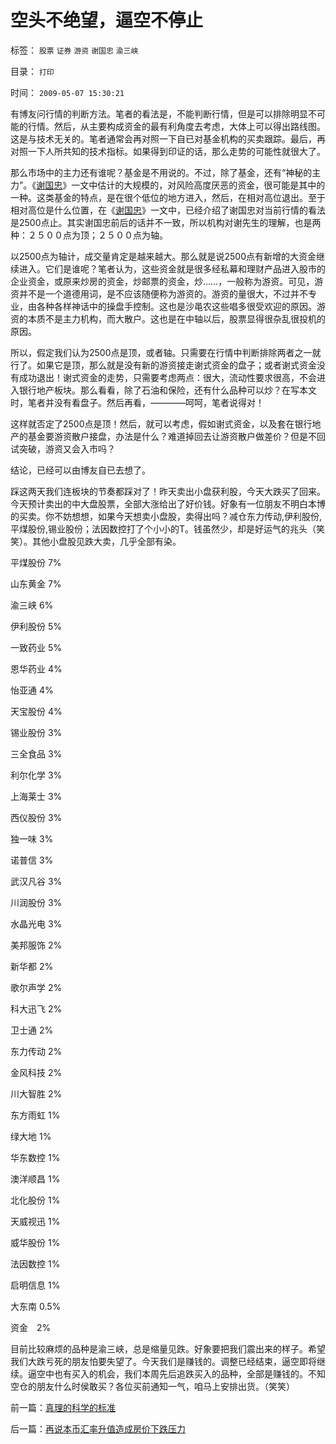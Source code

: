 # 空头不绝望，逼空不停止

标签： `股票` `证券` `游资` `谢国忠` `渝三峡` 

目录： `打印`

时间： `2009-05-07 15:30:21`

有博友问行情的判断方法。笔者的看法是，不能判断行情，但是可以排除明显不可能的行情。然后，从主要构成资金的最有利角度去考虑，大体上可以得出路线图。这是与技术无关的。笔者通常会再对照一下自已对基金机构的买卖跟踪。最后，再对照一下人所共知的技术指标。如果得到印证的话，那么走势的可能性就很大了。

那么市场中的主力还有谁呢？基金是不用说的。不过，除了基金，还有“神秘的主力”。《[谢国忠](../../../2009/4/30/谢国忠的利益，及其预言的2500点行情中轴正在成为现实.md)》一文中估计的大规模的，对风险高度厌恶的资金，很可能是其中的一种。这类基金的特点，是在很个低位的地方进入，然后，在相对高位退出。至于相对高位是什么位置，在《[谢国忠](../../../2009/4/30/谢国忠的利益，及其预言的2500点行情中轴正在成为现实.md)》一文中，已经介绍了谢国忠对当前行情的看法是2500点止。其实谢国忠前后的话并不一致，所以机构对谢先生的理解，也是两种：２５００点为顶；２５００点为轴。

以2500点为轴计，成交量肯定是越来越大。那么就是说2500点有新增的大资金继续进入。它们是谁呢？笔者认为，这些资金就是很多经私幕和理财产品进入股市的企业资金，或原来炒房的资金，炒邮票的资金，炒……，一般称为游资。可见，游资并不是一个道德用词，是不应该随便称为游资的。游资的量很大，不过并不专业，由各种各样神话中的操盘手控制。这也是沙黾农这些唱多很受欢迎的原因。游资的本质不是主力机构，而大散户。这也是在中轴以后，股票显得很杂乱很投机的原因。

所以，假定我们认为2500点是顶，或者轴。只需要在行情中判断排除两者之一就行了。如果它是顶，那么就是没有新的游资接走谢式资金的盘子；或者谢式资金没有成功退出！谢式资金的走势，只需要考虑两点：很大，流动性要求很高，不会进入银行地产板块。那么看看，除了石油和保险，还有什么品种可以炒？在写本文时，笔者并没有看盘子。然后再看，————呵呵，笔者说得对！

这样就否定了2500点是顶！然后，就可以考虑，假如谢式资金，以及套在银行地产的基金要游资散户接盘，办法是什么？难道掉回去让游资散户做差价？但是不回试突破，游资又会入市吗？

结论，已经可以由博友自已去想了。

踩这两天我们连板块的节奏都踩对了！昨天卖出小盘获利股，今天大跌买了回来。今天预计卖出的中大盘股票，全部大涨给出了好价钱。好象有一位朋友不明白本博的买卖。你不妨想想，如果今天想卖小盘股，卖得出吗？减仓东力传动,伊利股份,平煤股份,锡业股份；法因数控打了个小小的T。钱虽然少，却是好运气的兆头（笑笑）。其他小盘股见跌大卖，几乎全部有染。

平煤股份 7%

山东黄金 7%

渝三峡 6%

伊利股份 5%

一致药业 5%

恩华药业 4%

怡亚通 4%

天宝股份 4%

锡业股份 3%

三全食品 3%

利尔化学 3%

上海莱士 3%

西仪股份 3%

独一味 3%

诺普信 3%

武汉凡谷 3%

川润股份 3%

水晶光电 3%

美邦服饰 2%

新华都 2%

歌尔声学 2%

科大迅飞 2%

卫士通 2%

东力传动 2%

金风科技 2%

川大智胜 2%

东方雨虹 1%

绿大地 1%

华东数控 1%

澳洋顺昌 1%

北化股份 1%

天威视迅 1%

威华股份 1%

法因数控 1%

启明信息 1%

大东南 0.5%

资金　2%

目前比较麻烦的品种是渝三峡，总是缩量见跌。好象要把我们震出来的样子。希望我们大跌亏死的朋友怕要失望了。今天我们是赚钱的。调整已经结束，逼空即将继续。逼空中也有买入的机会，我们本周先后追跌买入的品种，全部是赚钱的。不知空仓的朋友什么时侯敢买？各位买前通知一气，咱马上安排出货。（笑笑）



前一篇：[真理的科学的标准](../../../2009/5/6/真理的科学的标准.md)

后一篇：[再说本币汇率升值造成房价下跌压力](../../../2009/5/7/再说本币汇率升值造成房价下跌压力.md)